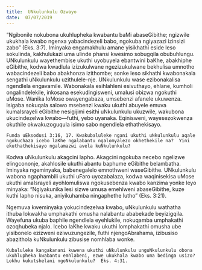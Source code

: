 ```yaml
---
title:  UNkulunkulu Ozwayo
date:  07/07/2019
---
```


“Ngibonile nokubona ukuhlupheka kwabantu baMi abaseGibithe; ngizwile ukukhala kwabo ngenxa yabacindezeli babo, ngokuba ngiyazazi izinsizi zabo” (Eks. 3:7). Iminyaka engamakhulu amane yisikhathi eside leso sokulinda, kakhulukazi uma ulinde phansi kwesimo sobugqila obubuhlungu.  UNkulunkulu wayethembise ukuthi uyobuyela ebantwini baKhe, abakhiphe eGibithe, kodwa kwadlula izizukulwane ngezizukulwane bekhulisa umnotho wabacindezeli babo abakhonza izithombe; sonke leso sikhathi kwabonakala sengathi uNkulunkulu uzithulele-nje. UNkulunkulu wase ezibonakalisa ngendlela engavamile. Wabonakala esihlahleni esivuthayo, ehlane, kumholi ongalindelekile, inkosana esekudingisweni, umalusi obizwa ngokuthi uMose.  Wanika loMose owayengabaza, umsebenzi afanele ukuwenza. Isigaba sokuqala salowo msebenzi kwaku ukuthi abuyele emuva kumaIsrayeli eGibithe nesigijimi esithi uNkulunkulu ukuzwile, wakubona ukucindezelwa kwabo—futhi, yebo uyanaka.  Eqinisweni, wayesezokwenza okuthile okwakuzoguqula isimo sabo ngendlela ethathekisayo.

`Funda uEksodusi 3:16, 17. Kwakubaluleke ngani ukuthi uNkulunkulu aqale ngokuchaza icebo laKhe ngalabantu ngalomyalezo okhethekile na?  Yini ekuthathekisayo ngalamazwi avela kuNkulunkulu?`

Kodwa uNkulunkulu akagcini lapho.  Akagcini ngokuba necebo ngelizwe elingcononje, akahlosile ukuthi abantu baphume eGibithe belambatha.  Iminyaka ngeminyaka, babenegalelo emnothweni waseGibithe.  UNkulunkulu wabona ngaphambili ukuthi uFaro uyozabalaza, kodwa waqinisekisa uMose ukuthi amaIsrayeli ayohlomuliswa ngokusebenza kwabo kanzima yonke leyo minyaka: “Ngiyakunika lesi sizwe umusa emehlweni abaseGibithe, kuze kuthi lapho nisuka, aniyikuhamba ningaphethe lutho” (Eks. 3:21).

Ngemuva kweminyaka yokucindezelwa kwabo, uNkulunkulu wathatha ithuba lokwakha umphakathi omusha nalabantu ababekade beyizigqila. Wayefuna ukuba baphile ngendlela eyehlukile, nokuqamba umphakathi ozoqhubeka njalo. Icebo laKhe kwaku ukuthi lomphakathi omusha ube yisibonelo ezizweni eziwuzungezile, futhi njengoAbrahama, izibusiso abazithola kuNkulunkulu zibusise nomhlaba wonke.

`Kubaluleke kangakanani kuwena ukuthi uNkulunkulu unguNkulunkulu obona ukuhlupheka kwabantu emhlabeni, ezwe ukukhala kwabo uma bedinga usizo? Lokhu kukutshelani ngoNkulunkulu?  Eks. 4:31.`